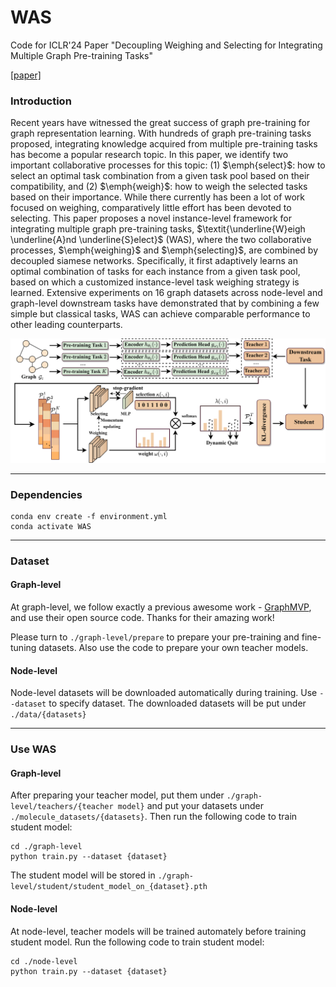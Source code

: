 # WAS
Code for ICLR'24 Paper "Decoupling Weighing and Selecting for Integrating Multiple Graph Pre-training Tasks" 

[[paper]](https://openreview.net/forum?id=c85tdYOOju)


### Introduction
Recent years have witnessed the great success of graph pre-training for graph representation learning. With hundreds of graph pre-training tasks proposed, integrating knowledge acquired from multiple pre-training tasks has become a popular research topic. In this paper, we identify two important collaborative processes for this topic: (1) $\emph{select}$: how to select an optimal task combination from a given task pool based on their compatibility, and (2) $\emph{weigh}$: how to weigh the selected tasks based on their importance. While there currently has been a lot of work focused on weighing, comparatively little effort has been devoted to selecting. This paper proposes a novel instance-level framework for integrating multiple graph pre-training tasks,
$\textit{\underline{W}eigh \underline{A}nd \underline{S}elect}$ (WAS), where the two collaborative processes, $\emph{weighing}$ and $\emph{selecting}$, are combined by decoupled siamese networks. Specifically, it first adaptively learns an optimal combination of tasks for each instance from a given task pool, based on which a customized instance-level task weighing strategy is learned. Extensive experiments on 16 graph datasets across node-level and graph-level downstream tasks have demonstrated that by combining a few simple but classical tasks, WAS can achieve comparable performance to other leading counterparts.

<p align="center">
  <img src='./figure/framework.png' width="800">
</p>

---

### Dependencies
```
conda env create -f environment.yml
conda activate WAS
```

---

### Dataset
#### Graph-level

At graph-level, we follow exactly a previous awesome work - [GraphMVP](https://chao1224.github.io/GraphMVP), and use their open source code. Thanks for their amazing work!

Please turn to `./graph-level/prepare` to prepare your pre-training and fine-tuning datasets. Also use the code to prepare your own teacher models.

#### Node-level

Node-level datasets will be downloaded automatically during training. Use `--dataset` to specify dataset.
The downloaded datasets will be put under  `./data/{datasets}`

---
### Use WAS
#### Graph-level
After preparing your teacher model, put them under `./graph-level/teachers/{teacher model}` and put your datasets under `./molecule_datasets/{datasets}`.
Then run the following code to train student model:
```
cd ./graph-level
python train.py --dataset {dataset}
```

The student model will be stored in `./graph-level/student/student_model_on_{dataset}.pth`

#### Node-level
At node-level, teacher models will be trained automately before training student model.
Run the following code to train student model:
```
cd ./node-level
python train.py --dataset {dataset}
```


